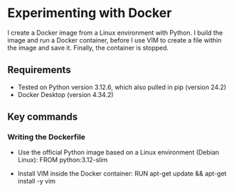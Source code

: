 # Experimenting with Docker

I create a Docker image from a Linux environment with Python. I build the image and run a Docker container, before I use VIM to create a file within the image and save it. Finally, the container is stopped.

## Requirements

- Tested on Python version 3.12.6, which also pulled in pip (version 24.2)
- Docker Desktop (version 4.34.2)

## Key commands
### Writing the Dockerfile
- Use the official Python image based on a Linux environment (Debian Linux):
  FROM python:3.12-slim

- Install VIM inside the Docker container:
  RUN apt-get update && apt-get install -y vim
